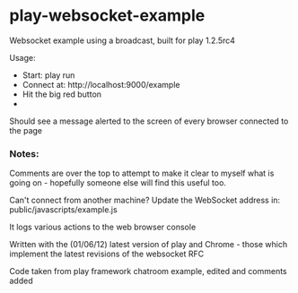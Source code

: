 play-websocket-example
======================

Websocket example using a broadcast, built for play 1.2.5rc4

Usage:

* Start: play run
* Connect at: http://localhost:9000/example
* Hit the big red button
* 
Should see a message alerted to the screen of every browser connected to the page

### Notes:

Comments are over the top to attempt to make it clear to myself 
what is going on - hopefully someone else will find this useful too.

Can't connect from another machine? Update the WebSocket address in:
public/javascripts/example.js

It logs various actions to the web browser console

Written with the (01/06/12) latest version of play and Chrome - those 
which implement the latest revisions of the websocket RFC

Code taken from play framework chatroom example, edited and comments added
